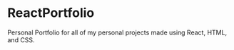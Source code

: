 # ReactPortfolio
Personal Portfolio for all of my personal projects made using React, HTML, and CSS. 
